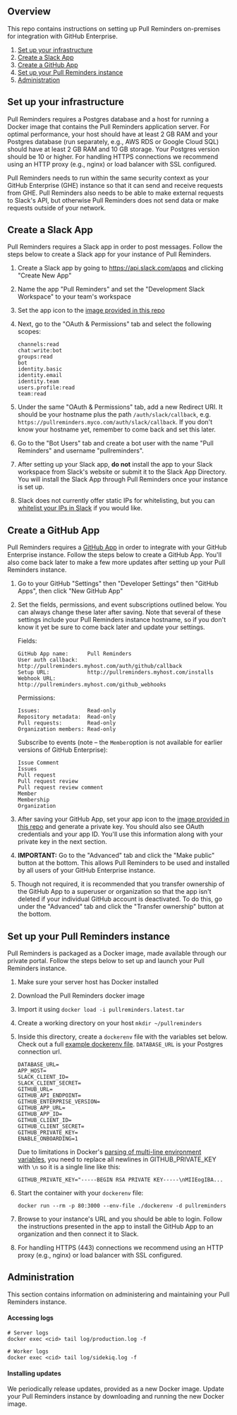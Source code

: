 ## Overview

This repo contains instructions on setting up Pull Reminders on-premises for integration with GitHub Enterprise.

1. [Set up your infrastructure](#set-up-your-infrastructure)
2. [Create a Slack App](#create-a-slack-app)
3. [Create a GitHub App](#create-a-github-app)
4. [Set up your Pull Reminders instance](#set-up-your-pull-reminders-instance)
5. [Administration](#administration)

## Set up your infrastructure

Pull Reminders requires a Postgres database and a host for running a Docker image that contains the Pull Reminders application server. For optimal performance, your host should have at least 2 GB RAM and your Postgres database (run separately, e.g., AWS RDS or Google Cloud SQL) should have at least 2 GB RAM and 10 GB storage. Your Postgres version should be 10 or higher. For handling HTTPS connections we recommend using an HTTP proxy (e.g., nginx) or load balancer with SSL configured.

Pull Reminders needs to run within the same security context as your GitHub Enterprise (GHE) instance so that it can send and receive requests from GHE. Pull Reminders also needs to be able to make external requests to Slack's API, but otherwise Pull Reminders does not send data or make requests outside of your network. 

## Create a Slack App

Pull Reminders requires a Slack app in order to post messages. Follow the steps below to create a Slack app for your instance of Pull Reminders.

1. Create a Slack app by going to https://api.slack.com/apps and clicking "Create New App"
2. Name the app "Pull Reminders" and set the "Development Slack Workspace" to your team's workspace
3. Set the app icon to the [image provided in this repo](./icon.png)
4. Next, go to the "OAuth & Permissions" tab and select the following scopes:
    
    ```
    channels:read
    chat:write:bot
    groups:read
    bot
    identity.basic
    identity.email
    identity.team
    users.profile:read
    team:read
    ```

5. Under the same "OAuth & Permissions" tab, add a new Redirect URI. It should be your hostname plus the path `/auth/slack/callback`, e.g. `https://pullreminders.myco.com/auth/slack/callback`. If you don't know your hostname yet, remember to come back and set this later.
6. Go to the "Bot Users" tab and create a bot user with the name "Pull Reminders" and username "pullreminders".
7. After setting up your Slack app, **do not** install the app to your Slack workspace from Slack's website or submit it to the Slack App Directory. You will install the Slack App through Pull Reminders once your instance is set up.
8. Slack does not currently offer static IPs for whitelisting, but you can [whitelist your IPs in Slack](https://api.slack.com/docs/oauth-safety#ip_whitelisting) if you would like.

## Create a GitHub App

Pull Reminders requires a [GitHub App](https://developer.github.com/enterprise/2.13/apps/about-apps/#about-github-apps) in order to integrate with your GitHub Enterprise instance. Follow the steps below to create a GitHub App. You'll also come back later to make a few more updates after setting up your Pull Reminders instance.

1. Go to your GitHub "Settings" then "Developer Settings" then "GitHub Apps", then click "New GitHub App"
2. Set the fields, permissions, and event subscriptions outlined below. You can always change these later after saving. Note that several of these settings include your Pull Reminders instance hostname, so if you don't know it yet be sure to come back later and update your settings.
    
    Fields:
    
    ```
    GitHub App name:      Pull Reminders
    User auth callback:   http://pullreminders.myhost.com/auth/github/callback
    Setup URL:            http://pullreminders.myhost.com/installs
    Webhook URL:          http://pullreminders.myhost.com/github_webhooks
    ```
    
    Permissions:

    ```
    Issues:               Read-only
    Repository metadata:  Read-only
    Pull requests:        Read-only
    Organization members: Read-only
    ```
    
    Subscribe to events (note – the `Member`option is not available for earlier versions of GitHub Enterprise):
    
    ```
    Issue Comment
    Issues
    Pull request
    Pull request review
    Pull request review comment
    Member
    Membership
    Organization
    ```
    
3. After saving your GitHub App, set your app icon to the [image provided in this repo](./icon.png) and generate a private key. You should also see OAuth credentials and your app ID. You'll use this information along with your private key in the next section.
4. **IMPORTANT:** Go to the "Advanced" tab and click the "Make public" button at the bottom. This allows Pull Reminders to be used and installed by all users of your GitHub Enterprise instance.
5. Though not required, it is recommended that you transfer ownership of the GitHub App to a superuser or organization so that the app isn't deleted if your individual GitHub account is deactivated. To do this, go under the "Advanced" tab and click the "Transfer ownership" button at the bottom.

## Set up your Pull Reminders instance

Pull Reminders is packaged as a Docker image, made available through our private portal. Follow the steps below to set up and launch your Pull Reminders instance.

1. Make sure your server host has Docker installed
2. Download the Pull Reminders docker image
3. Import it using `docker load -i pullreminders.latest.tar`
4. Create a working directory on your host `mkdir ~/pullreminders`
5. Inside this directory, create a `dockerenv` file with the variables set below. Check out a full [example dockerenv file](./dockerenv.example). `DATABASE_URL` is your Postgres connection url.

    ```
    DATABASE_URL=
    APP_HOST=
    SLACK_CLIENT_ID=
    SLACK_CLIENT_SECRET=
    GITHUB_URL=
    GITHUB_API_ENDPOINT=
    GITHUB_ENTERPRISE_VERSION=
    GITHUB_APP_URL=
    GITHUB_APP_ID=
    GITHUB_CLIENT_ID=
    GITHUB_CLIENT_SECRET=
    GITHUB_PRIVATE_KEY=
    ENABLE_ONBOARDING=1
    ```
    
    Due to limitations in Docker's [parsing of multi-line environment variables](https://github.com/moby/moby/issues/12997), you need to replace all newlines in GITHUB_PRIVATE_KEY with `\n` so it is a single line like this:

    ```
    GITHUB_PRIVATE_KEY="-----BEGIN RSA PRIVATE KEY-----\nMIIEogIBA...
    ```

6. Start the container with your `dockerenv` file:

    ```
    docker run --rm -p 80:3000 --env-file ./dockerenv -d pullreminders
    ```

7. Browse to your instance's URL and you should be able to login. Follow the instructions presented in the app to install the GitHub App to an organization and then connect it to Slack.

8. For handling HTTPS (443) connections we recommend using an HTTP proxy (e.g., nginx) or load balancer with SSL configured.

## Administration

This section contains information on administering and maintaining your Pull Reminders instance.

#### Accessing logs

```
# Server logs
docker exec <cid> tail log/production.log -f
  
# Worker logs
docker exec <cid> tail log/sidekiq.log -f
```

#### Installing updates

We periodically release updates, provided as a new Docker image. Update your Pull Reminders instance by downloading and running the new Docker image.
